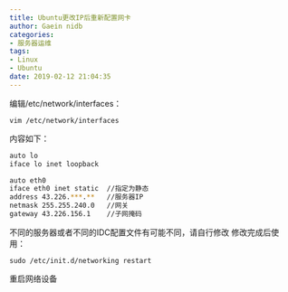 ```yaml
---
title: Ubuntu更改IP后重新配置网卡
author: Gaein nidb
categories:
- 服务器运维
tags:
- Linux
- Ubuntu
date: 2019-02-12 21:04:35
---
```


编辑/etc/network/interfaces：

` vim /etc/network/interfaces `

内容如下：

``` bash
auto lo
iface lo inet loopback

auto eth0
iface eth0 inet static	//指定为静态
address 43.226.***.**	//服务器IP
netmask 255.255.240.0	//网关
gateway 43.226.156.1	//子网掩码
```

不同的服务器或者不同的IDC配置文件有可能不同，请自行修改
修改完成后使用：

` sudo /etc/init.d/networking restart `

重启网络设备
